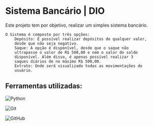# Sistema Bancário | DIO

Este projeto tem por objetivo, realizar um simples sistema bancário.

    O Sistema é composto por três opções: 
        Depósito: É possível realizar depósitos de qualquer valor, 
        desde que não seja negativo.
        Saque: A opção é disponível, desde que o saque não 
        ultrapasse o valor de R$ 500,00 e nem o valor do saldo 
        disponível. Além disso, é apenas possível realizar 3 
        saques diários de no máximo R$ 500,00.
        Extrato: Onde será visualizado todas as movimentações do   
        usuário. 

## Ferramentas utilizadas:

![Python](https://img.shields.io/badge/Python-3776AB?style=for-the-badge&logo=python&logoColor=FFD43B)

![Git](https://img.shields.io/badge/Git-F05032?style=for-the-badge&logo=git&logoColor=white)

![GitHub](https://img.shields.io/badge/GitHub-181717?style=for-the-badge&logo=github&logoColor=white)













